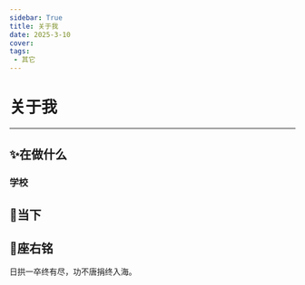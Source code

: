 ```yaml
---
sidebar: True
title: 关于我
date: 2025-3-10
cover: 
tags:
 - 其它
---
```


# 关于我

---



## :sparkles:在做什么
### 学校


## :rocket:当下


## :pencil:座右铭
日拱一卒终有尽，功不唐捐终入海。

